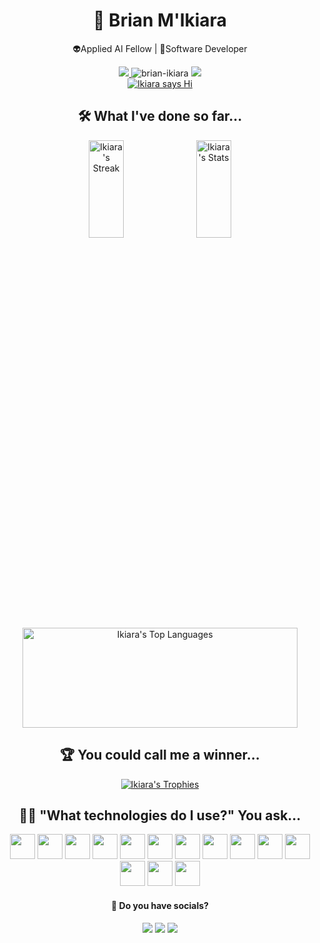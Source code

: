 <link rel="stylesheet" href="https://cdn.jsdelivr.net/gh/devicons/devicon@v2.15.1/devicon.min.css">          
<h1 align="center">🧔 Brian M'Ikiara</h1>

<p align="center">👽Applied AI Fellow | 🤖Software Developer</p>
<div align="center">
<a href='https://github.com/brian-ikiara/7om0mi'>
    <img src="https://img.shields.io/badge/Best_Project-7om0mi-yellow?style=plastic&logo=python&color=red" />
</a>
<img src="https://komarev.com/ghpvc/?username=brian-ikiara&label=Profile%20views&color=yellow&style=plastic" alt="brian-ikiara" />
<!-- img src="https://img.shields.io/github/last-commit/brian-ikiara/alx-interview?display_timestamp=committer&style=plastic&color=blue" /-->
<img src="https://img.shields.io/github/commit-activity/w/brian-ikiara/brian-ikiara.github.io?style=plastic&logo=python&logoColor=red&color=white" />
</div>

<div align="center">
<a href="https://git.io/typing-svg"><img src="https://readme-typing-svg.demolab.com?font=Monofur+Nerd+font&pause=1000&color=12FFD8FA&background=EFFF1200&center=true&width=435&lines=Hello+there%2C;Software+Craftsmanship+is+my+quiddity.+%3A-D" alt="Ikiara says Hi" /></a>
</div>

<h2 align="center">🛠️ What I've done so far...</h2>

<div align="center">
<img src="https://github-readme-streak-stats.herokuapp.com/?user=brian-ikiara&theme=monokai&hide_border=true" style="width:33.33%;height:20%" alt="Ikiara's Streak" />
<img src="https://github-readme-stats.vercel.app/api?username=brian-ikiara&theme=monokai&show_icons=true&hide_border=true&count_private=true" style="width:33.34%;height:20%" alt="Ikiara's Stats" />
<img src="https://github-readme-stats.vercel.app/api/top-langs/?username=brian-ikiara&theme=monokai&show_icons=true&hide_border=true&layout=compact" style="width:440px;height:160px" alt="Ikiara's Top Languages" />
</div>

<h2 align="center">🏆 You could call me a winner...</h2>

<p align="center">
<a href="https://github.com/ryo-ma/github-profile-trophy"><img src="https://github-profile-trophy.vercel.app/?username=brian-ikiara&theme=gruvbox&rank=SSS,SS,S,AAA,AA,A&row=2&no-bg=true&no-frame=true&margin-w=15&margin-h=15" alt="Ikiara's Trophies" /></a>
</p>

<h2 align="center">👨‍💻 "What technologies do I use?" You ask...</h2>

<div align=center>
<img src="https://cdn.jsdelivr.net/gh/devicons/devicon/icons/flask/flask-original.svg" style="width:40px;height:40px" />          
<img src="https://cdn.jsdelivr.net/gh/devicons/devicon/icons/javascript/javascript-original.svg" style="width:40px;height:40px" />
<img src="https://cdn.jsdelivr.net/gh/devicons/devicon/icons/mysql/mysql-plain.svg" style="width:40px;height:40px" />
<img src="https://cdn.jsdelivr.net/gh/devicons/devicon/icons/nginx/nginx-original.svg" style="width:40px;height:40px" />
<img src="https://cdn.jsdelivr.net/gh/devicons/devicon/icons/python/python-original.svg" style="width:40px;height:40px" />
<img src="https://cdn.jsdelivr.net/gh/devicons/devicon/icons/sdl/sdl-original.svg" style="width:40px;height:40px" />
<img src="https://cdn.jsdelivr.net/gh/devicons/devicon/icons/redis/redis-original.svg" style="width:40px;height:40px" />
<img src="https://cdn.jsdelivr.net/gh/devicons/devicon/icons/nodejs/nodejs-original-wordmark.svg" style="width:40px;height:40px" />
<img src="https://cdn.jsdelivr.net/gh/devicons/devicon/icons/cplusplus/cplusplus-line.svg" style="width:40px;height:40px" />
<img src="https://cdn.jsdelivr.net/gh/devicons/devicon/icons/c/c-line.svg" style="width:40px;height:40px" />
<img src="https://cdn.jsdelivr.net/gh/devicons/devicon/icons/bash/bash-original.svg" style="width:40px;height:40px" />
<img src="https://cdn.jsdelivr.net/gh/devicons/devicon/icons/mongodb/mongodb-original.svg" style="width:40px;height:40px" />                              
<img src="https://cdn.jsdelivr.net/gh/devicons/devicon/icons/html5/html5-plain.svg" style="width:40px;height:40px" />
<img src="https://cdn.jsdelivr.net/gh/devicons/devicon/icons/mocha/mocha-plain.svg" style="width:40px;height:40px" />
</div>

<h4 align="center">👾 Do you have socials?</h4>

<div align="center">
<a href="https://linkedin.com/in/br14n-1k14r4" target="_blank"><img src="https://img.shields.io/badge/Linkedin-blue?style=plastic&logo=linkedin&logoColor=white" /></a>
<a href="https://twitter.com/brian_ikiara" target="_blank"><img src="https://img.shields.io/badge/X-black?style=plastic&logo=x&logoColor=white" /></a>
<a href="https://www.youtube.com/@brian-ikiara/about" target="_blank"><img src="https://img.shields.io/badge/Youtube-red?style=plastic&logo=youtube&logoColor=white" /></a>
</div>
